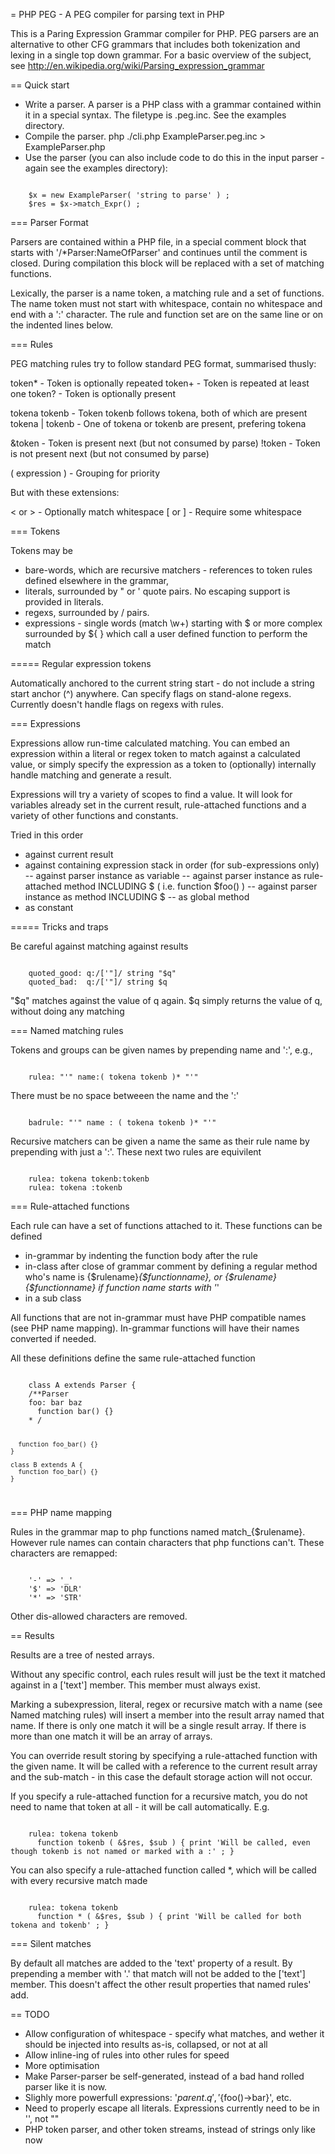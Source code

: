 = PHP PEG - A PEG compiler for parsing text in PHP

This is a Paring Expression Grammar compiler for PHP. PEG parsers are an alternative to other CFG grammars that includes both tokenization 
and lexing in a single top down grammar. For a basic overview of the subject, see http://en.wikipedia.org/wiki/Parsing_expression_grammar

== Quick start

- Write a parser. A parser is a PHP class with a grammar contained within it in a special syntax. The filetype is .peg.inc. See the examples directory.
- Compile the parser. php ./cli.php ExampleParser.peg.inc > ExampleParser.php 
- Use the parser (you can also include code to do this in the input parser - again see the examples directory):

<code>
	$x = new ExampleParser( 'string to parse' ) ;
	$res = $x->match_Expr() ;
</code>

=== Parser Format

Parsers are contained within a PHP file, in a special comment block that starts with '/*Parser:NameOfParser' and continues until the 
comment is closed. During compilation this block will be replaced with a set of matching functions.

Lexically, the parser is a name token, a matching rule and a set of functions. The name token must not start with whitespace, contain no whitespace 
and end with a ':' character. The rule and function set are on the same line or on the indented lines below.

=== Rules

PEG matching rules try to follow standard PEG format, summarised thusly:

  token* - Token is optionally repeated
  token+ - Token is repeated at least one
  token? - Token is optionally present

  tokena tokenb - Token tokenb follows tokena, both of which are present
  tokena | tokenb - One of tokena or tokenb are present, prefering tokena

  &token - Token is present next (but not consumed by parse)
  !token - Token is not present next (but not consumed by parse)

  ( expression ) - Grouping for priority

But with these extensions:

  < or > - Optionally match whitespace
  [ or ] - Require some whitespace

=== Tokens

Tokens may be

 - bare-words, which are recursive matchers - references to token rules defined elsewhere in the grammar,
 - literals, surrounded by " or ' quote pairs. No escaping support is provided in literals.
 - regexs, surrounded by / pairs.
 - expressions - single words (match \w+) starting with $ or more complex surrounded by ${ } which call a user defined function to perform the match

===== Regular expression tokens

Automatically anchored to the current string start - do not include a string start anchor (^) anywhere.
Can specify flags on stand-alone regexs. Currently doesn't handle flags on regexs with rules.

=== Expressions

Expressions allow run-time calculated matching. You can embed an expression within a literal or regex token to
match against a calculated value, or simply specify the expression as a token to (optionally) internally handle matching
and generate a result.

Expressions will try a variety of scopes to find a value. It will look for variables already set in the current result,
rule-attached functions and a variety of other functions and constants.

Tried in this order

- against current result
- against containing expression stack in order (for sub-expressions only)
-- against parser instance as variable
-- against parser instance as rule-attached method INCLUDING $ ( i.e. function $foo() )
-- against parser instance as method INCLUDING $
-- as global method
- as constant

===== Tricks and traps

Be careful against matching against results

<code>
	quoted_good: q:/['"]/ string "$q"
	quoted_bad:  q:/['"]/ string $q
</code>

"$q" matches against the value of q again. $q simply returns the value of q, without doing any matching

=== Named matching rules

Tokens and groups can be given names by prepending name and ':', e.g.,

<code>
	rulea: "'" name:( tokena tokenb )* "'"
</code>

There must be no space betweeen the name and the ':'

<code>
	badrule: "'" name : ( tokena tokenb )* "'"
</code>

Recursive matchers can be given a name the same as their rule name by prepending with just a ':'. These next two rules are equivilent

<code>
	rulea: tokena tokenb:tokenb
	rulea: tokena :tokenb
</code>

=== Rule-attached functions

Each rule can have a set of functions attached to it. These functions can be defined

- in-grammar by indenting the function body after the rule
- in-class after close of grammar comment by defining a regular method who's name is {$rulename}_{$functionname}, or {$rulename}{$functionname} if function name starts with '_'
- in a sub class

All functions that are not in-grammar must have PHP compatible names  (see PHP name mapping). In-grammar functions will have their names converted if needed.

All these definitions define the same rule-attached function

<code>
	class A extends Parser {
	/**Parser
	foo: bar baz
	  function bar() {}
	* /

	  function foo_bar() {}
	}

	class B extends A {
	  function foo_bar() {}
	}
</code>

=== PHP name mapping

Rules in the grammar map to php functions named match_{$rulename}. However rule names can contain characters that php functions can't.
These characters are remapped:

<code>
	'-' => '_'
	'$' => 'DLR'
	'*' => 'STR'
</code>

Other dis-allowed characters are removed.

== Results

Results are a tree of nested arrays.

Without any specific control, each rules result will just be the text it matched against in a ['text'] member. This member must always exist.

Marking a subexpression, literal, regex or recursive match with a name (see Named matching rules) will insert a member into the
result array named that name. If there is only one match it will be a single result array. If there is more than one match it will be an array of arrays.

You can override result storing by specifying a rule-attached function with the given name. It will be called with a reference to the current result array
and the sub-match - in this case the default storage action will not occur.

If you specify a rule-attached function for a recursive match, you do not need to name that token at all - it will be call automatically. E.g.

<code>
	rulea: tokena tokenb
	  function tokenb ( &$res, $sub ) { print 'Will be called, even though tokenb is not named or marked with a :' ; }
</code>

You can also specify a rule-attached function called *, which will be called with every recursive match made

<code>
	rulea: tokena tokenb
	  function * ( &$res, $sub ) { print 'Will be called for both tokena and tokenb' ; }
</code>

=== Silent matches

By default all matches are added to the 'text' property of a result. By prepending a member with '.' that match will not be added to the ['text'] member. This
doesn't affect the other result properties that named rules' add.

== TODO

- Allow configuration of whitespace - specify what matches, and wether it should be injected into results as-is, collapsed, or not at all
- Allow inline-ing of rules into other rules for speed
- More optimisation
- Make Parser-parser be self-generated, instead of a bad hand rolled parser like it is now.
- Slighly more powerfull expressions: '${parent.q}', '${foo()->bar}', etc.
- Need to properly escape all literals. Expressions currently need to be in '', not ""
- PHP token parser, and other token streams, instead of strings only like now

